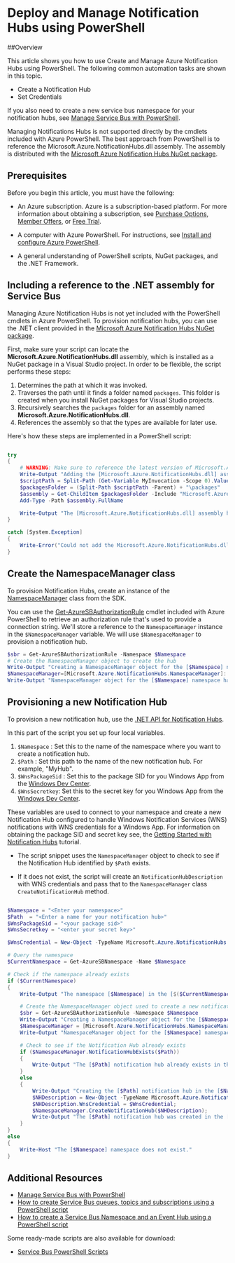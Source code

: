 <properties 
	pageTitle="Deploy and Manage Notification Hubs using PowerShell" 
	description="How to Create and Manage Notification Hubs Using PowerShell for Automation" 
	services="notification-hubs" 
	documentationCenter="" 
	authors="wesmc7777" 
	manager="erikre" 
	editor="" />

<tags 
	ms.service="notification-hubs" 
	ms.workload="mobile" 
	ms.tgt_pltfrm="powershell" 
	ms.devlang="na" 
	ms.topic="article" 
	ms.date="06/29/2016" 
	ms.author="wesmc"/>

# Deploy and Manage Notification Hubs using PowerShell

##Overview

This article shows you how to use Create and Manage Azure Notification Hubs using PowerShell. The following common automation tasks are shown in this topic.

+ Create a Notification Hub
+ Set Credentials

If you also need to create a new service bus namespace for your notification hubs, see [Manage Service Bus with PowerShell](../service-bus-messaging/service-bus-powershell-how-to-provision.md).

Managing Notifications Hubs is not supported directly by the cmdlets included with Azure PowerShell. The best approach from PowerShell is to reference the Microsoft.Azure.NotificationHubs.dll assembly. The assembly is distributed with the [Microsoft Azure Notification Hubs NuGet package](https://www.nuget.org/packages/Microsoft.Azure.NotificationHubs/).


## Prerequisites

Before you begin this article, you must have the following:

- An Azure subscription. Azure is a subscription-based platform. For more
information about obtaining a subscription, see [Purchase Options],
[Member Offers], or [Free Trial].

- A computer with Azure PowerShell. For instructions, see [Install and configure Azure PowerShell].

- A general understanding of PowerShell scripts, NuGet packages, and the .NET Framework.


## Including a reference to the .NET assembly for Service Bus

Managing Azure Notification Hubs is not yet included with the PowerShell cmdlets in Azure PowerShell. To provision notification hubs, you can use the .NET client provided in the [Microsoft Azure Notification Hubs NuGet package](https://www.nuget.org/packages/Microsoft.Azure.NotificationHubs/).

First, make sure your script can locate the **Microsoft.Azure.NotificationHubs.dll** assembly, which is installed as a NuGet package in a Visual Studio project. In order to be flexible, the script performs these steps:

1. Determines the path at which it was invoked.
2. Traverses the path until it finds a folder named `packages`. This folder is created when you install NuGet packages for Visual Studio projects.
3. Recursively searches the `packages` folder for an assembly named **Microsoft.Azure.NotificationHubs.dll**.
4. References the assembly so that the types are available for later use.

Here's how these steps are implemented in a PowerShell script:

``` powershell

try
{
    # WARNING: Make sure to reference the latest version of Microsoft.Azure.NotificationHubs.dll
    Write-Output "Adding the [Microsoft.Azure.NotificationHubs.dll] assembly to the script..."
    $scriptPath = Split-Path (Get-Variable MyInvocation -Scope 0).Value.MyCommand.Path
    $packagesFolder = (Split-Path $scriptPath -Parent) + "\packages"
    $assembly = Get-ChildItem $packagesFolder -Include "Microsoft.Azure.NotificationHubs.dll" -Recurse
    Add-Type -Path $assembly.FullName

    Write-Output "The [Microsoft.Azure.NotificationHubs.dll] assembly has been successfully added to the script."
}

catch [System.Exception]
{
    Write-Error("Could not add the Microsoft.Azure.NotificationHubs.dll assembly to the script. Make sure you build the solution before running the provisioning script.")
}
```

## Create the NamespaceManager class

To provision Notification Hubs, create an instance of the [NamespaceManager](https://msdn.microsoft.com/library/azure/microsoft.azure.notificationhubs.namespacemanager.aspx) class from the SDK. 

You can use the [Get-AzureSBAuthorizationRule] cmdlet included with Azure PowerShell to retrieve an authorization rule that's used to provide a connection string. We'll store a reference to the `NamespaceManager` instance in the `$NamespaceManager` variable. We will use `$NamespaceManager` to provision a notification hub.

``` powershell
$sbr = Get-AzureSBAuthorizationRule -Namespace $Namespace
# Create the NamespaceManager object to create the hub
Write-Output "Creating a NamespaceManager object for the [$Namespace] namespace..."
$NamespaceManager=[Microsoft.Azure.NotificationHubs.NamespaceManager]::CreateFromConnectionString($sbr.ConnectionString);
Write-Output "NamespaceManager object for the [$Namespace] namespace has been successfully created."
```


## Provisioning a new Notification Hub 

To provision a new notification hub, use the [.NET API for Notification Hubs].

In this part of the script you set up four local variables. 

1. `$Namespace` : Set this to the name of the namespace where you want to create a notification hub.
2. `$Path` : Set this path to the name of the new notification hub.  For example, "MyHub".    
3. `$WnsPackageSid` : Set this to the package SID for you Windows App from the [Windows Dev Center](http://go.microsoft.com/fwlink/p/?linkid=266582&clcid=0x409).
4. `$WnsSecretkey`: Set this to the secret key for you Windows App from the [Windows Dev Center](http://go.microsoft.com/fwlink/p/?linkid=266582&clcid=0x409).

These variables are used to connect to your namespace and create a new Notification Hub configured to handle Windows Notification Services (WNS) notifications with WNS credentials for a Windows App. For information on obtaining the package SID and secret key see, the [Getting Started with Notification Hubs](notification-hubs-windows-store-dotnet-get-started-wns-push-notification.md) tutorial. 

+ The script snippet uses the `NamespaceManager` object to check to see if the Notification Hub identified by `$Path` exists.

+ If it does not exist, the script will create an `NotificationHubDescription` with WNS credentials and pass that to the `NamespaceManager` class `CreateNotificationHub` method.

``` powershell

$Namespace = "<Enter your namespace>"
$Path  = "<Enter a name for your notification hub>"
$WnsPackageSid = "<your package sid>"
$WnsSecretkey = "<enter your secret key>"

$WnsCredential = New-Object -TypeName Microsoft.Azure.NotificationHubs.WnsCredential -ArgumentList $WnsPackageSid,$WnsSecretkey

# Query the namespace
$CurrentNamespace = Get-AzureSBNamespace -Name $Namespace

# Check if the namespace already exists
if ($CurrentNamespace)
{
    Write-Output "The namespace [$Namespace] in the [$($CurrentNamespace.Region)] region was found."

    # Create the NamespaceManager object used to create a new notification hub
    $sbr = Get-AzureSBAuthorizationRule -Namespace $Namespace
    Write-Output "Creating a NamespaceManager object for the [$Namespace] namespace..."
    $NamespaceManager = [Microsoft.Azure.NotificationHubs.NamespaceManager]::CreateFromConnectionString($sbr.ConnectionString);
    Write-Output "NamespaceManager object for the [$Namespace] namespace has been successfully created."

    # Check to see if the Notification Hub already exists
    if ($NamespaceManager.NotificationHubExists($Path))
    {
        Write-Output "The [$Path] notification hub already exists in the [$Namespace] namespace."  
    }
    else
    {
        Write-Output "Creating the [$Path] notification hub in the [$Namespace] namespace."
        $NHDescription = New-Object -TypeName Microsoft.Azure.NotificationHubs.NotificationHubDescription -ArgumentList $Path;
        $NHDescription.WnsCredential = $WnsCredential;
        $NamespaceManager.CreateNotificationHub($NHDescription);
        Write-Output "The [$Path] notification hub was created in the [$Namespace] namespace."
    }
}
else
{
    Write-Host "The [$Namespace] namespace does not exist."
}
```




## Additional Resources

- [Manage Service Bus with PowerShell](../service-bus-messaging/service-bus-powershell-how-to-provision.md)
- [How to create Service Bus queues, topics and subscriptions using a PowerShell script](http://blogs.msdn.com/b/paolos/archive/2014/12/02/how-to-create-a-service-bus-queues-topics-and-subscriptions-using-a-powershell-script.aspx)
- [How to create a Service Bus Namespace and an Event Hub using a PowerShell script](http://blogs.msdn.com/b/paolos/archive/2014/12/01/how-to-create-a-service-bus-namespace-and-an-event-hub-using-a-powershell-script.aspx)

Some ready-made scripts are also available for download:
- [Service Bus PowerShell Scripts](https://code.msdn.microsoft.com/windowsazure/Service-Bus-PowerShell-a46b7059)
 

[Purchase Options]: http://azure.microsoft.com/pricing/purchase-options/
[Member Offers]: http://azure.microsoft.com/pricing/member-offers/
[Free Trial]: http://azure.microsoft.com/pricing/free-trial/
[Install and configure Azure PowerShell]: ../powershell-install-configure.md
[.NET API for Notification Hubs]: https://msdn.microsoft.com/library/azure/mt414893.aspx
[Get-AzureSBNamespace]: https://msdn.microsoft.com/library/azure/dn495122.aspx
[New-AzureSBNamespace]: https://msdn.microsoft.com/library/azure/dn495165.aspx
[Get-AzureSBAuthorizationRule]: https://msdn.microsoft.com/library/azure/dn495113.aspx
 
